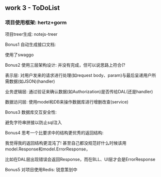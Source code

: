 ## work 3 - ToDoList

### 项目使用框架: hertz+gorm

项目treer生成: notejs-treer



Bonus1 自动生成接口文档: 

使用了swaggo



Bonus2 使用三层架构设计: 并没有完成，但可以说思路上符合(?

表示层: 对用户发来的请求进行处理(如request body、param)与最后呈递用户所需数据(如JSON)(handler)

业务逻辑层:  通过验证来确认数据(如Authorization)是否传给DAL(还是handler)

数据访问层: 使用model和DB来操作数据库进行增删改查(service)



Bonus3 数据库交互安全性: 

避免字符串拼接以防止sql注入



Bonus4 思考一个比要求中的结构更优秀的返回结构: 

我觉得我的返回结构更混沌了! 甚至自己都没规范好什么时候该用model.Response和model.ErrorResponse，

比如在DAL层出现错误会返回Response，而在BLL、UI层才会是ErrorResponse



Bonus5 对项目使用Redis: 锐意策划中